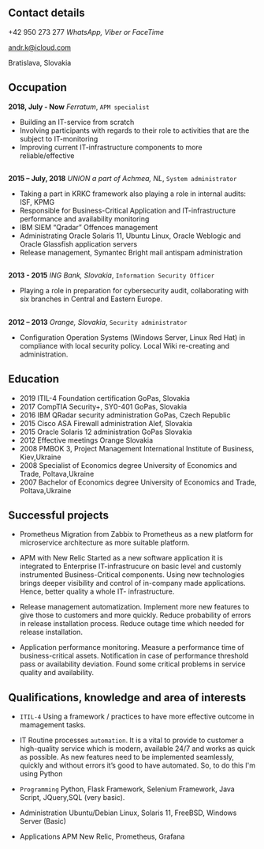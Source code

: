 ## Contact details
+42 950 273 277 *WhatsApp, Viber or FaceTime*

andr.k@icloud.com

Bratislava, Slovakia


## Occupation
**2018, July - Now**
*Ferratum*, `APM specialist`
- Building an IT-service from scratch
- Involving participants with regards to their role to activities that are the subject to IT-monitoring
- Improving current IT-infrastructure components to more reliable/effective

##
**2015 – July, 2018**
*UNION a part of Achmea, NL*, `System administrator`
- Taking a part in KRKC framework also playing a role in internal audits: ISF, KPMG
- Responsible for Business-Critical Application and IT-infrastructure performance and availability monitoring
- IBM SIEM “Qradar” Offences management
- Administrating Oracle Solaris 11, Ubuntu Linux, Oracle Weblogic and Oracle Glassfish application servers
- Release management, Symantec Bright mail antispam administration

##
**2013 - 2015**
*ING Bank, Slovakia*, `Information Security Officer`
- Playing a role in preparation for cybersecurity audit, collaborating with six branches in Central and Eastern Europe.

##
**2012 – 2013**
*Orange, Slovakia*, `Security administrator`
- Configuration Operation Systems (Windows Server, Linux Red Hat) in compliance with local security policy. Local Wiki re-creating and administration.


## Education
- 2019 ITIL-4 Foundation certification GoPas, Slovakia
- 2017 CompTIA Security+, SY0-401 GoPas, Slovakia
- 2016 IBM QRadar security administration GoPas, Czech Republic
- 2015 Cisco ASA Firewall administration Alef, Slovakia
- 2015 Oracle Solaris 12 administration GoPas Slovakia
- 2012 Effective meetings Orange Slovakia
- 2008 PMBOK 3, Project Management International Institute of Business, Kiev,Ukraine
- 2008 Specialist of Economics degree University of Economics and Trade, Poltava,Ukraine
- 2007 Bachelor of Economics degree University of Economics and Trade, Poltava,Ukraine


## Successful projects
- Prometheus 
Migration from Zabbix to Prometheus as a new platform for microservice architecture as more suitable platform.

- APM with New Relic
Started as a new software application it is integrated to Enterprise IT-infrastrucure on basic level and customly instrumented Business-Critical components. Using new technologies brings deeper visibility and control
of in-company made applications. Hence, better quality a whole IT- infrastructure.

- Release management automatization.
Implement more new features to give those to customers and more quickly. Reduce probability of errors in release installation process. Reduce outage time which needed for release installation.

- Application performance monitoring.
Measure a performance time of business-critical assets. Notification in case of performance threshold pass or availability
deviation. Found some critical problems in service quality and availability. 

## Qualifications, knowledge and area of interests
- `ITIL-4`
Using a framework / practices to have more effective outcome in mamagement tasks.

- IT Routine processes `automation`.
It is a vital to provide to customer a high-quality service which is modern, available 24/7 and works as quick as possible.
As new features need to be implemented seamlessly, quickly and without errors it’s good to have automated. So, to do this I'm using Python

- `Programming` Python, Flask Framework, Selenium Framework, Java Script, JQuery,SQL (very basic).

- Administration Ubuntu/Debian Linux, Solaris 11, FreeBSD, Windows Server (Basic)
- Applications APM New Relic, Prometheus, Grafana
